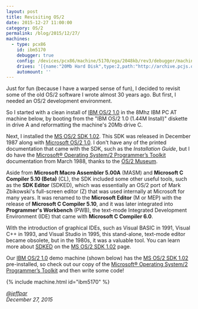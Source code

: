 ```yaml
---
layout: post
title: Revisiting OS/2
date: 2015-12-27 11:00:00
category: OS/2
permalink: /blog/2015/12/27/
machines:
  - type: pcx86
    id: ibm5170
    debugger: true
    config: /devices/pcx86/machine/5170/ega/2048kb/rev3/debugger/machine.xml
    drives: '[{name:"20Mb Hard Disk",type:2,path:"http://archive.pcjs.org/disks/pcx86/fixed/20mb/IBMOS210-EGA.json"}]'
    automount: ''
---
```


Just for fun (because I have a warped sense of fun), I decided to revisit some of the old OS/2 software I wrote
almost 30 years ago.  But first, I needed an OS/2 development environment.

So I started with a clean install of [IBM OS/2 1.0](/disks/pcx86/os2/ibm/1.0/) in the 8Mhz IBM PC AT machine
below, by booting from the "IBM OS/2 1.0 (1.44M Install)" diskette in drive A and reformatting the machine's 20Mb
drive C.

Next, I installed the [MS OS/2 SDK 1.02](/disks/pcx86/tools/microsoft/os2/sdk/1.02/).  This SDK was released
in December 1987 along with [Microsoft OS/2 1.0](/disks/pcx86/os2/microsoft/1.0/).  I don't have any of the
printed documentation that came with the SDK, such as the *Installation Guide*, but I do have the
[Microsoft® Operating System/2 Programmer’s Toolkit](/pubs/pc/software/os2/microsoft/ptk10/) documentation
from March 1988, thanks to the [OS/2 Museum](http://www.os2museum.com/wp/os2-history/os2-library/os2-1-x-programming/).

Aside from **Microsoft Macro Assembler 5.00A** (MASM) and **Microsoft C Compiler 5.10 (Beta)** (CL), the SDK
included some other useful tools, such as the **SDK Editor** (SDKED), which was essentially an OS/2 port of
Mark Zbikowski's full-screen editor (Z) that was used internally at Microsoft for many years.  It was renamed
to the **Microsoft Editor** (M or MEP) with the release of **Microsoft C Compiler 5.10**, and it was later integrated
into **Programmer's Workbench** (PWB), the text-mode Integrated Development Environment (IDE) that came with
**Microsoft C Compiler 6.0**.

With the introduction of graphical IDEs, such as Visual BASIC in 1991, Visual C++ in 1993, and Visual Studio in 1995,
this stand-alone, text-mode editor became obsolete, but in the 1980s, it was a valuable tool.  You can learn more
about [SDKED](/disks/pcx86/tools/microsoft/os2/sdk/1.02/#using-sdked) on the
[MS OS/2 SDK 1.02](/disks/pcx86/tools/microsoft/os2/sdk/1.02/) page.

Our [IBM OS/2 1.0](/disks/pcx86/os2/ibm/1.0/) demo machine (shown below) has the
[MS OS/2 SDK 1.02](/disks/pcx86/tools/microsoft/os2/sdk/1.02/) pre-installed, so check out our copy of the
[Microsoft® Operating System/2 Programmer’s Toolkit](/pubs/pc/software/os2/microsoft/ptk10/) and then write some code!

{% include machine.html id="ibm5170" %}

*[@jeffpar](http://twitter.com/jeffpar)*  
*December 27, 2015*

